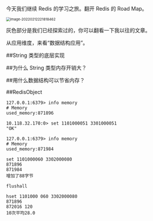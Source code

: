 今天我们继续 Redis 的学习之旅。翻开 Redis 的 Road Map。

<img src="https://technotes.oss-cn-shenzhen.aliyuncs.com/2022/learn/20220212221818.png" alt="image-20220212221818462" style="zoom: 67%;" />

灰色部分是我们已经探索过的，你可以翻看一下我以往的文章。

从应用维度，来看“数据结构应用”。

##String 类型的底层实现

##为什么 String 类型内存开销大？

##用什么数据结构可以节省内存？

##RedisObject 



```shell
127.0.0.1:6379> info memory
# Memory
used_memory:871896

10.118.32.170:0> set 1101000051 3301000051
"OK"

127.0.0.1:6379> info memory
# Memory
used_memory:871984
```

```
set 1101000060 3302000080
871896
871984
增加了88字节

flushall

hset 1101000 060 3302000080
871896
872016 120
10次平均28.0
```



